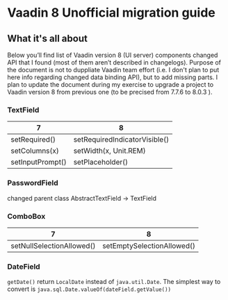 # Vaadin 8 Unofficial migration guide

## What it's all about
Below you’ll find list of Vaadin version 8 (UI server) components changed API that I found (most of them aren’t described in changelogs). Purpose of the document is not to duppliate Vaadin team effort (i.e. I don't plan to put here info regarding changed data binding API), but to add missing parts.
I plan to update the document during my exercise to upgrade a project to Vaadin version 8 from previous one (to be precised from 7.7.6 to 8.0.3 ).

### TextField
7 | 8
------------ | -------------
setRequired() | setRequiredIndicatorVisible()
setColumns(x) | setWidth(x, Unit.REM)
setInputPrompt() | setPlaceholder()

### PasswordField
changed parent class AbstractTextField -> TextField

### ComboBox
7 | 8
------------ | -------------
setNullSelectionAllowed() | setEmptySelectionAllowed()

### DateField
```getDate()``` return ```LocalDate``` instead of ```java.util.Date```. The simplest way to convert is ```java.sql.Date.valueOf(dateField.getValue())```
